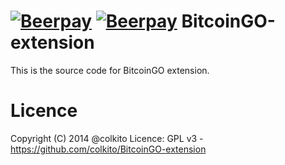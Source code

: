[![Beerpay](http://test.beerpay.io/colkito/BitcoinGO-extension/badge.svg?style=flat-square)](http://test.beerpay.io/colkito/BitcoinGO-extension)
[![Beerpay](http://test.beerpay.io/colkito/BitcoinGO-extension/badge.svg?style=flat-square)](http://test.beerpay.io/colkito/BitcoinGO-extension)
BitcoinGO-extension
=====================

This is the source code for BitcoinGO extension.

Licence
=======
Copyright (C) 2014 @colkito
Licence: GPL v3 - https://github.com/colkito/BitcoinGO-extension
